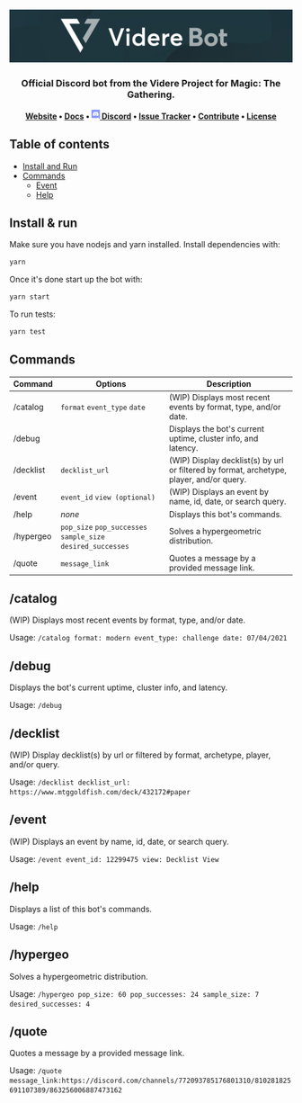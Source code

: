<h3 align="center">
	<a href="#"> <!-- Prevents Github from linking banner to source on click -->
		<img
		alt="Videre Bot"
		src="/public/Github_Banner.png">
	</a>
</h3>

<h3 align="center">
	Official Discord bot from the Videre Project for Magic: The Gathering. 
</h3>

<p align="center">
	<strong>
	<a href="https://videreproject.com/">Website</a>
	•
	<!-- To Do --><a href="https://github.com/videre-project/videre-bot/wiki">Docs</a>
	•
	<a href="#">
		<img
		width="15"
		src="/public/Discord_Logo.png">
	</a>
	<a href="https://discord.gg/MBGatsNNSj">Discord</a>
	•
	<!-- To Do --><a href="https://github.com/videre-project/videre-bot/issues">Issue Tracker</a>
	•
	<!-- To Do --><a href="https://github.com/videre-project/videre-bot/blob/main/CONTRIBUTING.md">Contribute</a>
	•
	<a href="https://github.com/videre-project/videre-bot/blob/main/LICENSE">License</a>
	</strong>
</p>


## Table of contents
- [Install and Run](#install--run)
- [Commands](#commands)
    - [Event](#event)
    - [Help](#help)

## Install & run

Make sure you have nodejs and yarn installed. Install dependencies with:

```bash
yarn
```

Once it's done start up the bot with:

```bash
yarn start
```

To run tests:

```bash
yarn test
```

## Commands

Command | Options | Description
--- | --- | ---
   /catalog | `format` `event_type` `date` | (WIP) Displays most recent events by format, type, and/or date.
   /debug | | Displays the bot's current uptime, cluster info, and latency.
   /decklist | `decklist_url` | (WIP) Display decklist(s) by url or filtered by format, archetype, player, and/or query.
   /event | `event_id` `view (optional)` | (WIP) Displays an event by name, id, date, or search query.
   /help | *none* | Displays this bot's commands.
   /hypergeo | `pop_size` `pop_successes` `sample_size` `desired_successes` | Solves a hypergeometric distribution.
   /quote | `message_link` | Quotes a message by a provided message link.

## /catalog
(WIP) Displays most recent events by format, type, and/or date.

Usage: `/catalog format: modern event_type: challenge date: 07/04/2021`
## /debug
Displays the bot's current uptime, cluster info, and latency.

Usage: `/debug`
## /decklist
(WIP) Display decklist(s) by url or filtered by format, archetype, player, and/or query.

Usage: `/decklist decklist_url: https://www.mtggoldfish.com/deck/432172#paper`
## /event
(WIP) Displays an event by name, id, date, or search query.

Usage: `/event event_id: 12299475 view: Decklist View`
## /help
Displays a list of this bot's commands.

Usage: `/help`
## /hypergeo
Solves a hypergeometric distribution.

Usage: `/hypergeo pop_size: 60 pop_successes: 24 sample_size: 7 desired_successes: 4`
## /quote
Quotes a message by a provided message link.

Usage: `/quote message_link:https://discord.com/channels/772093785176801310/810281825691107389/863256006887473162`
